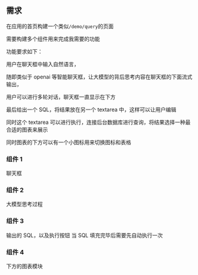 ## 需求

在应用的首页构建一个类似`/demo/query`的页面

需要构建多个组件用来完成我需要的功能

功能要求如下：

用户在聊天框中输入自然语言，

随即类似于 openai 等智能聊天框，让大模型的背后思考内容在聊天框的下面流式输出，

用户可以进行多轮对话，聊天框一直显示在下方

最后给出一个 SQL，将结果放在另一个 textarea 中，这样可以让用户编辑

同时这个 textarea 可以进行执行，连接后台数据库进行查询，将结果选择一种最合适的图表来展示

同时图表的下方可以有一个小图标用来切换图标和表格

### 组件 1

聊天框

### 组件 2

大模型思考过程

### 组件 3

输出的 SQL，以及执行按钮
当 SQL 填充完毕后需要先自动执行一次

### 组件 4

下方的图表模块
